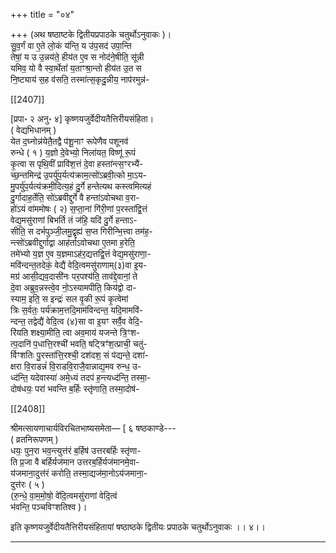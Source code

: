 +++
title = "०४"

+++
(अथ षष्ठाष्टके द्वितीयप्रपाठके चतुर्थोऽनुवाकः )।  
सु॒व॒र्गं वा ए॒ते लो॒कं य॑न्ति॒ य उ॑प॒सद॑ उपा॒न्ति  
तेषां॒ य उ उ॒न्नय॑ते॒ हीय॑त ए॒व स नोद॑ने॒षीति॒ सू॑न्नी  
यमिव॒ यो वै स्वा॒र्थेतां॑ य॒ताꣳश्रा॒न्तो हीय॑त उ॒त स  
नि॒ष्ट्याय॑ स॒ह व॑सति॒ तस्मा॑त्स॒कृदु॒न्नीय॒ नाप॑रमुन्न॑-

[[2407]]

[प्रपा॰ २ अनु॰ ४] कृष्णयजुर्वेदीयतैत्तिरीयसंहिता।  
( वेद्यभिधानम् )  
येत द॒घ्नोन्न॑येतै॒तद्वै प॑शू॒नाꣳ रूपेणैव पशूनव॑  
रुन्धे ( १ ) य॒ज्ञो दे॒वेभ्यो॒ निला॑यत॒ विष्णू॑ रू॒पं  
कृ॒त्वा स पृथि॒वीं प्रावि॑श॒त्तं दे॒वा हस्ता॑न्त्स॒ꣳरभ्यै॑-  
च्छ॒न्तमिन्द्र॑ उ॒पर्यु॑प॒र्यत्य॑क्राम॒त्सो॑ऽब्रवी॒त्को मा॒ऽय-  
मु॒पर्यु॑प॒र्यत्य॑क्रमी॒दित्य॒हं दु॒र्गे हन्तेत्यथ कस्त्वमित्यहं  
दु॒र्गादाह॒र्तेति॒ सो॑ऽब्रवीद्दुर्गे वै हन्ता॑ऽवोचथा व॒रा-  
हो॑ऽयं वा॑ममोषः ( २) स॒प्ता॒नां गि॑री॒णां प॒रस्ता॑द्वि॒त्तं  
वेद्य॒मसु॑राणां बिभर्ति तं ज॑हि॒ यदि॑ दु॒र्गे हन्ताऽ-  
सीति॒ स दर्भपुञ्जी॒लमु॒द्वृह्य॑ स॒प्त गिरीन्भि॒त्त्वा तम॑ह॒-  
न्त्सो॑ऽब्रवीद्दुर्गाद्वा आह॑र्ताऽवोचथा ए॒तमा ह॒रेति॒  
तमे॑भ्यो य॒ज्ञ ए॒व य॒ज्ञमाऽह॑र॒द्यत्तद्वि॒त्तं वेद्य॒मसु॑राणा॒-  
मवि॑न्दन्त॒तदेकं॒ वेद्यै॑ वेदि॒त्वमसु॑राणाम्(३)वा इ॒य-  
मग्र॑ आसी॒द्यव॒दासी॑नः पर॒पश्य॑ति॒ ताव॑द्दे॒वानां॒ ते  
दे॒वा अब्रुव॒न्नस्त्वे॒व नो॒ऽस्यामपीति॒ किय॑द्वो दा-  
स्याम॒ इति॒ स इन्द्रः॑ सल वृ॒की रू॒पं कृ॒त्वेमां  
त्रिः स॒र्वतः॒ पर्य॑क्राम॒त्तदि॒माम॑विन्दन्त॒ यदि॒मामवि॑-  
न्दन्त॒ तद्वेद्यै॑ वेदि॒त्व (४)सा वा इ॒यꣳ सर्वै॒व वेदि॒-  
रि॑यति शक्ष्या॒मीति॒ त्वा अव॒माय॑ यजन्ते त्रि॒ꣳश-  
त्प॒दानि॑ प॒धात्ति॒रश्ची॑ भवति॒ षट्त्रिꣳ॑श॒त्प्राची॒ चतु॑-  
र्विꣳशतिः पु॒रस्ता॑त्ति॒रश्ची॒ दश॑दश॒ सं प॑द्यन्ते॒ दशा॑-  
क्षरा वि॒राडन्नं॑ वि॒राडवि॒राजै॒वान्नाद्य॒मव रुन्ध॒ उ-  
ध्द॑न्ति॒ यदेवास्या॑ अमे॒ध्यं तदप॑ ह॒न्त्यध्द॑न्ति॒ तस्मा॒-  
दोष॑धयः॒ परा॑ भवन्ति ब॒र्हिः स्तृ॑णाति॒ तस्मा॒दोष॑-

[[2408]]

श्रीमत्सायणाचार्यविरचितभाष्यसमेता— [ ६ षष्ठकाण्डे---  
( व्रतनिरूपणम् )  
धयः॒ पुन॒रा भव॒न्त्युत्त॑रं ब॒र्हिष॑ उत्तरबर्हिः स्तृ॑णा-  
ति प्र॒जा वै बर्हिर्यज॑मान उत्तरब॒र्हिर्यज॑मानमे॒वा-  
य॑जमाना॒दुत्त॑रं करोति॒ तस्मा॒द्यज॑मा॒नोऽय॑जमाना॒-  
दुत्त॑रः ( ५ )  
(रु॒न्धे॒ वा॒म॒मो॒षो॒ वे॑दि॒त्वमसु॑राणां वेदि॒त्वं  
भ॑वन्ति॒ पञ्चविꣳशतिश्व )।

इति कृष्णयजुर्वेदीयतैत्तिरीयसंहितायां षष्ठाष्ठके द्वितीयः प्रपाठके चतुर्थोऽनुवाकः ।। ४।।  
___________
